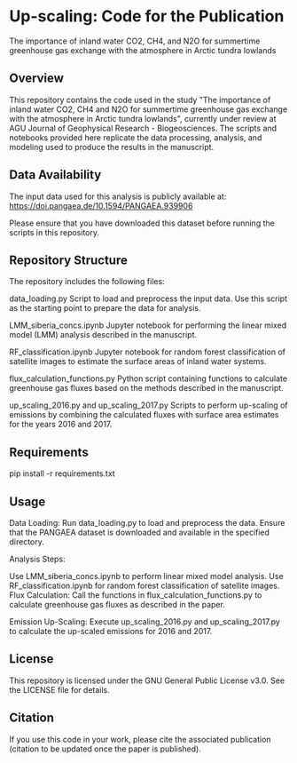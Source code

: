 # Up-scaling: Code for the Publication
The importance of inland water CO2, CH4, and N2O for summertime greenhouse gas exchange with the atmosphere in Arctic tundra lowlands

## Overview
This repository contains the code used in the study "The importance of inland water CO2, CH4 and N2O for summertime greenhouse gas exchange with the atmosphere in Arctic tundra lowlands", currently under review at AGU Journal of Geophysical Research - Biogeosciences. The scripts and notebooks provided here replicate the data processing, analysis, and modeling used to produce the results in the manuscript.

## Data Availability
The input data used for this analysis is publicly available at:
https://doi.pangaea.de/10.1594/PANGAEA.939906

Please ensure that you have downloaded this dataset before running the scripts in this repository.

## Repository Structure
The repository includes the following files:

data_loading.py
Script to load and preprocess the input data. Use this script as the starting point to prepare the data for analysis.

LMM_siberia_concs.ipynb
Jupyter notebook for performing the linear mixed model (LMM) analysis described in the manuscript.

RF_classification.ipynb
Jupyter notebook for random forest classification of satellite images to estimate the surface areas of inland water systems.

flux_calculation_functions.py
Python script containing functions to calculate greenhouse gas fluxes based on the methods described in the manuscript.

up_scaling_2016.py and up_scaling_2017.py
Scripts to perform up-scaling of emissions by combining the calculated fluxes with surface area estimates for the years 2016 and 2017.

## Requirements
pip install -r requirements.txt

## Usage
Data Loading:
Run data_loading.py to load and preprocess the data. Ensure that the PANGAEA dataset is downloaded and available in the specified directory.

Analysis Steps:

Use LMM_siberia_concs.ipynb to perform linear mixed model analysis.
Use RF_classification.ipynb for random forest classification of satellite images.
Flux Calculation:
Call the functions in flux_calculation_functions.py to calculate greenhouse gas fluxes as described in the paper.

Emission Up-Scaling:
Execute up_scaling_2016.py and up_scaling_2017.py to calculate the up-scaled emissions for 2016 and 2017.

## License
This repository is licensed under the GNU General Public License v3.0. See the LICENSE file for details.

## Citation
If you use this code in your work, please cite the associated publication (citation to be updated once the paper is published).

